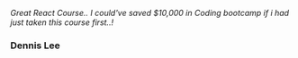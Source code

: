 _Great React Course.. I could've saved $10,000 in Coding bootcamp if i had just taken this course first..!_

### Dennis Lee